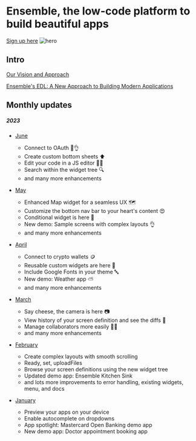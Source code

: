 # Ensemble, the low-code platform to build beautiful apps

[Sign up here](https://studio.ensembleui.com/register)
![hero](https://github.com/EnsembleUI/.github/assets/491202/dcd8e6d2-d74f-4fed-9da1-addf39b73d8c)

## Intro

[Our Vision and Approach](https://blog.ensembleui.com/our-vision-and-approach/)

[Ensemble's EDL: A New Approach to Building Modern Applications](https://blog.ensembleui.com/edl-why-a-new-language/)

## Monthly updates

##### 2023

- [June](https://blog.ensembleui.com/ensemble-update-june-2023/)
  - Connect to OAuth ️🔌👌
  - Create custom bottom sheets ⬆️
  - Edit your code in a JS editor 🧑‍💻
  - Search within the widget tree 🔍
  - and many more enhancements
    
- [May](https://blog.ensembleui.com/ensemble-update-may-2023/)
  - Enhanced Map widget for a seamless UX 🗺️
  - Customize the bottom nav bar to your heart's content 😍
  - Conditional widget is here 🔀
  - New demo: Sample screens with complex layouts 👌
  - and many more enhancements
 
- [April](https://blog.ensembleui.com/ensemble-update-april-2023/)
  - Connect to crypto wallets 🪙
  - Reusable custom widgets are here 💎
  - Include Google Fonts in your theme 🔤
  - New demo: Weather app ⛅
  - and many more enhancements

- [March](https://blog.ensembleui.com/ensemble-update-mar-2023/)
  - Say cheese, the camera is here 📷
  - View history of your screen definition and see the diffs 📅
  - Manage collaborators more easily 👩‍💻
  - and many more enhancements
  
- [February](https://blog.ensembleui.com/ensemble-product-update-feb-2023/)
  - Create complex layouts with smooth scrolling
  - Ready, set, uploadFiles
  - Browse your screen definitions using the new widget tree
  - Updated demo app: Ensemble Kitchen Sink
  - and lots more improvements to error handling, existing widgets, menu, and docs

- [January](https://blog.ensembleui.com/ensemble-update-jan-2023/)
  - Preview your apps on your device
  - Enable autocomplete on dropdowns
  - App spotlight: Mastercard Open Banking demo app
  - New demo app: Doctor appointment booking app
